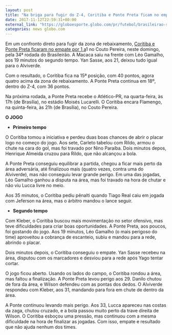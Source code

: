 ```yaml
---
layout: post
title: "Na briga para fugir do Z-4, Coritiba e Ponte Preta ficam no empate no Couto"
date: 2017-11-12T22:59:31+00:00
external_link: "https://globoesporte.globo.com/pr/futebol/brasileirao-serie-a/noticia/na-briga-para-fugir-do-z-4-coritiba-e-ponte-preta-ficam-no-empate-no-couto.ghtml"
categories: news globo.com
---
```

 
 
 

 
 
 
 

Em um confronto direto para fugir da zona de rebaixamento, [Coritiba e Ponte Preta ficaram no empate por 1 a](http://globoesporte.globo.com/pr/futebol/brasileirao-serie-a/jogo/12-11-2017/coritiba-ponte-preta/)1 no Couto Pereira, neste domingo, pela 34ª rodada do Brasileirão. A Macaca saiu na frente com Léo Gamalho, aos 19 minutos do segundo tempo. Yan Sasse, aos 21, deixou tudo igual para o Alviverde.

 
 
 

Com o resultado, o Coritiba fica na 15ª posição, com 40 pontos, agora quatro acima da zona de rebaixamento. A Ponte Preta continua em 18º, dentro do Z-4, com 36 pontos.

 
 
 

Na próxima rodada, a Ponte Preta recebe o Atlético-PR, na quarta-feira, às 17h (de Brasília), no estádio Moisés Lucarelli. O Coritiba encara Flamengo, na quinta-feira, às 21h (de Brasília), no Couto Pereira.

 
 
 

**O JOGO**

 
 
 

- **Primeiro tempo**
 
 
 

O Coritiba tomou a iniciativa e perdeu duas boas chances de abrir o placar logo no começo do jogo. Aos sete, Carleto tabelou com Rildo, armou o chute na cara do gol, mas foi travado por Nino Paraíba. Dois minutos depos, Henrique Almeida cruzou para Rildo, que não alcançou a bola.

 
 
 

A Ponte Preta conseguiu equilibrar a partida, chegou a ficar mais perto da área adversária, até finalizouo mais (quatro vezes, contra uma do Alviverde), mas não conseguiu levar grande perigo. Em uma das jogadas, Léo Gamalho ganhou a disputa na área, mas foi travado na hora de chutar e não viu Lucca livre no meio.

 
 
 

Aos 35 minutos, o Coritiba pediu pênalti quando Tiago Real caiu em jogada com Jeferson na área, mas o árbitro mandou o lance seguir.

 
 
 

- **Segundo tempo**
 
 
 

Com Kleber, o Coritiba buscou mais movimentação no setor ofensivo, mas teve dificuldades para criar boas oportunidades. A Ponte Preta, aos poucos, foi gostando do jogo. Aos 19 minutos, Léo Gamalho (o mais perigoso do time) aproveitou a cobrança de escanteio, subiu e mandou para a rede, abrindo o placar.

 
 
 

Dois minutos depois, o Coritiba conseguiu o empate. Yan Sasse recebeu na área, disputou com os marcadores e desviou para a rede após Yago tentar cortar.

 
 
 

O jogo ficou aberto. Usando os lados do campo, o Coritiba rondou a área, mas faltou a finalização. A Ponte Preta levou perigo aos 29. Danilo chutou de fora da área, e Wilson defendeu com as pontas dos dedos. O Alviverde respondeu com Kleber, aos 31, mandando para fora em chute de dentro da área.

 
 
 

 
 
 
 

A Ponte continuou levando mais perigo. Aos 33, Lucca apareceu nas costas da zaga, chutou cruzado, e a bola passou muito perto da trave direita de Wilson. O Coritiba esboçou uma pressão, mas continuou com a mesma dificuldade na hora de finalizar as jogadas. Com isso, empate e resultado que não ajuda nenhum dos times.

 
 
 
